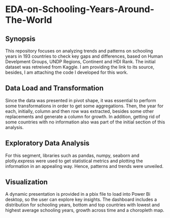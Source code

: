 # EDA-on-Schooling-Years-Around-The-World

## Synopsis
This repository focuses on analyzing trends and patterns on schooling years in 193 countries to check key gaps and differences, based on Human Develpment Groups, UNDP Regions, Continent and HDI Rank. The initial dataset was retreived from Kaggle. I am providing the link to its source, besides, I am attaching the code I developed for this work.

## Data Load and Transformation
Since the data was presented in pivot shape, it was essential to perform some transformations in order to get some aggregations. Then, the year for each, initially, column and then row was extracted, besides some other replacements and generate a column for growth. In addition, getting rid of some countries with no information also was part of the initial section of this analysis.

## Exploratory Data Analysis
For this segment, libraries such as pandas, numpy, seaborn and plotly.express were used to get statistical metrics and plotting the information in an appealing way. Hence, patterns and trends were unveiled.

## Visualization
A dynamic presentation is provided in a pbix file to load into Power Bi desktop, so the user can explore key insights. The dashboard includes a distribution for schooling years, bottom and top countries with lowest and highest average schooling years, growth across time and a choropleth map.
